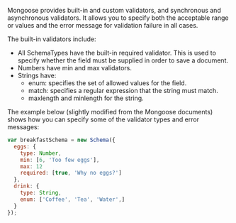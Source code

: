 Mongoose provides built-in and custom validators, and synchronous and asynchronous validators. It allows you to specify both the acceptable range or values and the error message for validation failure in all cases.

The built-in validators include:

* All SchemaTypes have the built-in required validator. This is used to specify whether the field must be supplied in order to save a document.
* Numbers have min and max validators.
* Strings have: 
    * enum: specifies the set of allowed values for the field.
    * match: specifies a regular expression that the string must match.
    * maxlength and minlength for the string.

The example below (slightly modified from the Mongoose documents) shows how you can specify some of the validator types and error messages:
    
```js    
var breakfastSchema = new Schema({
  eggs: {
    type: Number,
    min: [6, 'Too few eggs'],
    max: 12
    required: [true, 'Why no eggs?']
  },
  drink: {
    type: String,
    enum: ['Coffee', 'Tea', 'Water',]
  }
});    
```
